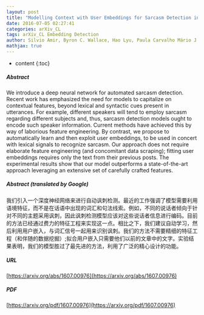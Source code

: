 ```yaml
---
layout: post
title: "Modelling Context with User Embeddings for Sarcasm Detection in Social Media"
date: 2016-07-05 02:27:41
categories: arXiv_CL
tags: arXiv_CL Embedding Detection
author: Silvio Amir, Byron C. Wallace, Hao Lyu, Paula Carvalho Mário J. Silva
mathjax: true
---
```


* content
{:toc}

##### Abstract
We introduce a deep neural network for automated sarcasm detection. Recent work has emphasized the need for models to capitalize on contextual features, beyond lexical and syntactic cues present in utterances. For example, different speakers will tend to employ sarcasm regarding different subjects and, thus, sarcasm detection models ought to encode such speaker information. Current methods have achieved this by way of laborious feature engineering. By contrast, we propose to automatically learn and then exploit user embeddings, to be used in concert with lexical signals to recognize sarcasm. Our approach does not require elaborate feature engineering (and concomitant data scraping); fitting user embeddings requires only the text from their previous posts. The experimental results show that our model outperforms a state-of-the-art approach leveraging an extensive set of carefully crafted features.

##### Abstract (translated by Google)
我们引入一个深度神经网络来进行自动讽刺检测。最近的工作强调了模型需要利用语境特征，而不是在话语中出现的词汇和句法线索。例如，不同的说话者倾向于针对不同的主题采用讽刺，因此讽刺检测模型应该对这些说话者信息进行编码。目前的方法已经通过费力的特征工程来实现这一点。相比之下，我们建议自动学习，然后利用用户嵌入，与词汇信号一起用来识别讽刺。我们的方法不需要精细的特征工程（和伴随的数据挖掘）;拟合用户嵌入只需要他们以前的文章中的文字。实验结果表明，我们的模型胜过了最先进的方法，利用了广泛的精心设计的功能。

##### URL
[https://arxiv.org/abs/1607.00976](https://arxiv.org/abs/1607.00976)

##### PDF
[https://arxiv.org/pdf/1607.00976](https://arxiv.org/pdf/1607.00976)

